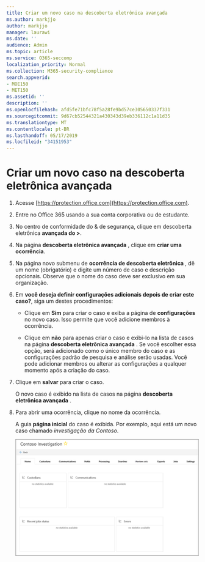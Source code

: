 ```yaml
---
title: Criar um novo caso na descoberta eletrônica avançada
ms.author: markjjo
author: markjjo
manager: laurawi
ms.date: ''
audience: Admin
ms.topic: article
ms.service: O365-seccomp
localization_priority: Normal
ms.collection: M365-security-compliance
search.appverid:
- MOE150
- MET150
ms.assetid: ''
description: ''
ms.openlocfilehash: afd5fe71bfc78f5a28fe9bd57ce305650337f331
ms.sourcegitcommit: 9d67cb52544321a430343d39eb336112c1a11d35
ms.translationtype: MT
ms.contentlocale: pt-BR
ms.lasthandoff: 05/17/2019
ms.locfileid: "34151953"
---
```

# <a name="create-a-new-case-in-advanced-ediscovery"></a>Criar um novo caso na descoberta eletrônica avançada  

1. Acesse [https://protection.office.com](https://protection.office.com).
    
2. Entre no Office 365 usando a sua conta corporativa ou de estudante.
    
3. No centro de conformidade do & de segurança, clique em descoberta eletrônica **avançada do >**.
 
4. Na página **descoberta eletrônica avançada** , clique em **criar uma ocorrência**.
    
5. Na página novo submenu de **ocorrência de descoberta eletrônica** , dê um nome (obrigatório) e digite um número de caso e descrição opcionais. Observe que o nome do caso deve ser exclusivo em sua organização.

6. Em **você deseja definir configurações adicionais depois de criar este caso?**, siga um destes procedimentos:

    - Clique em **Sim** para criar o caso e exiba a página de **configurações** no novo caso. Isso permite que você adicione membros à ocorrência.
    
    - Clique em **não** para apenas criar o caso e exibi-lo na lista de casos na página **descoberta eletrônica avançada** . Se você escolher essa opção, será adicionado como o único membro do caso e as configurações padrão de pesquisa e análise serão usadas. Você pode adicionar membros ou alterar as configurações a qualquer momento após a criação do caso.

7. Clique em **salvar** para criar o caso.

    O novo caso é exibido na lista de casos na página **descoberta eletrônica avançada** . 

8. Para abrir uma ocorrência, clique no nome da ocorrência. 

    A guia **página inicial** do caso é exibida. Por exemplo, aqui está um novo caso chamado *investigação da Contoso*.

    ![A guia página inicial de um novo caso na descoberta eletrônica avançada](../media/newAeDcase.png)
